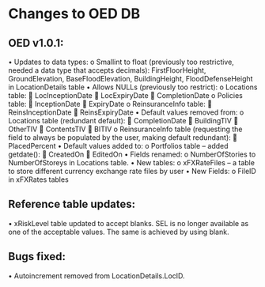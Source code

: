 # Changes to OED DB

## OED v1.0.1:
•	Updates to data types:
o	Smallint to float (previously too restrictive, needed a data type that accepts decimals): FirstFloorHeight, GroundElevation, BaseFloodElevation, BuildingHeight, FloodDefenseHeight in LocationDetails table
•	Allows NULLs (previously too restrict):
o	Locations table:
	LocInceptionDate
	LocExpiryDate
	CompletionDate
o	Policies table:
	InceptionDate
	ExpiryDate
o	ReinsuranceInfo table:
	ReinsInceptionDate
	ReinsExpiryDate
•	Default values removed from:
o	Locations table (redundant default):
	CompletionDate
	BuildingTIV
	OtherTIV
	ContentsTIV
	BITIV
o	ReinsuranceInfo table (requesting the field to always be populated by the user, making default redundant):
	PlacedPercent
•	Default values added to:
o	Portfolios table – added getdate():
	CreatedOn
	EditedOn
•	Fields renamed:
o	NumberOfStories to NumberOfStoreys in Locations table.
•	New tables:
o	xFXRateFiles – a table to store different currency exchange rate files by user
•	New Fields:
o	FileID in xFXRates tables

## Reference table updates:
•	xRiskLevel table updated to accept blanks. SEL is no longer available as one of the acceptable values. The same is achieved by using blank.

## Bugs fixed:
•	Autoincrement removed from LocationDetails.LocID.
